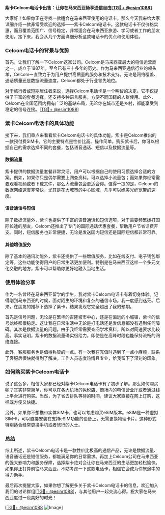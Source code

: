 **紫卡Celcom电话卡出售：让你在马来西亚畅享通信自由[[TG💪+ @esim1088](https://t.me/s/esim1088)]**

大家好！如果你正在寻找一款适合在马来西亚使用的电话卡，那么今天我来给大家详细介绍一款非常受欢迎的选择——紫卡Celcom电话卡。这款电话卡不仅价格实惠，而且覆盖范围广、信号稳定，非常适合在马来西亚旅游、学习或者工作的朋友使用。接下来，我会从几个方面详细分析这款电话卡的优点和使用体验。

### Celcom电话卡的背景与优势

首先，让我们了解一下Celcom这家公司。Celcom是马来西亚最大的电信运营商之一，成立于1987年，至今已有三十多年的历史。作为马来西亚通信行业的领头羊，Celcom一直致力于为用户提供高质量的服务和技术支持。无论是网络覆盖、通话质量还是数据流量速度，Celcom都处于行业领先地位。

对于旅行者或短期居住者来说，选择Celcom电话卡是一个明智的决定。它不仅提供了丰富的套餐选择，还支持多种语言服务，方便不同国籍的人群使用。此外，Celcom在全国范围内拥有广泛的基站布局，无论你在城市还是乡村，都能享受到稳定的信号连接。[[TG💪+ @esim1088](https://t.me/s/esim1088)]

### 紫卡Celcom电话卡的具体功能

接下来，我们重点来看看紫卡Celcom电话卡的具体功能。紫卡是Celcom推出的一款预付费SIM卡，它的主要特点是性价比高、操作简单。购买紫卡后，你可以根据自己的需求选择不同的套餐，包括语音通话、短信以及数据流量等。

#### 数据流量

紫卡提供的数据流量套餐非常灵活，用户可以根据自己的使用习惯选择合适的方案。例如，如果你只是偶尔需要上网查资料，可以选择小流量包；而如果你经常需要观看视频或者下载文件，那么大流量包会更适合你。值得一提的是，Celcom的数据网络速度非常快，尤其是在大城市的中心区域，几乎可以媲美光纤宽带的速度。

#### 语音通话与短信

除了数据流量外，紫卡也提供了丰富的语音通话和短信选项。对于需要频繁拨打国际长途的朋友，Celcom还推出了专门的国际通话优惠套餐，帮助用户节省话费开支。同时，短信服务也非常便捷，无论是发送国内短信还是国际短信都非常可靠。

#### 其他增值服务

除了基本的通讯功能外，紫卡还提供了一些增值服务，比如在线支付、电子钱包绑定等。这些功能使得用户的日常生活更加便利。特别是在马来西亚这样一个多元文化交融的地方，紫卡可以帮助你更好地融入当地生活。

### 使用体验分享

作为一名曾经在马来西亚留学的学生，我对紫卡Celcom电话卡有着切身体验。记得刚到马来西亚的时候，面对陌生的环境和复杂的通信市场，我一度感到迷茫。后来，在朋友的推荐下选择了紫卡，结果发现它完全超出了我的预期。

首先是信号问题，无论是在繁华的吉隆坡市中心，还是在偏远的小城镇，紫卡的信号始终都很稳定。这让我在日常生活中无论是打电话还是发信息都没有遇到任何障碍。其次是数据流量的问题，由于我经常需要查阅学术资料，所以对网速要求比较高。事实证明，紫卡的数据流量确实很给力，即使是在高峰时段也能保持流畅的网络连接。

此外，客服服务也是值得称赞的一点。有一次我在充值时遇到了一点小麻烦，联系了客服后很快就得到了解决。工作人员态度热情且专业，给我留下了深刻的印象。

### 如何购买紫卡Celcom电话卡

说了这么多，相信大家都已经对紫卡Celcom电话卡有了初步了解。那么如何购买呢？其实非常简单，你可以在各大机场的免税店、商场内的电信营业厅或者通过线上平台进行购买。当然，为了省去排队等待的时间，建议大家直接在网上订购，这样既方便又快捷。

另外，如果你不想携带实体SIM卡，也可以考虑购买eSIM版本。eSIM是一种虚拟SIM卡，可以直接安装在支持eSIM功能的设备上，无需更换物理卡片。这种形式特别适合经常更换手机或者旅行的人士。

### 总结

综上所述，紫卡Celcom电话卡是一款性价比极高的通信产品，无论是数据流量、语音通话还是短信服务，都能满足你的日常需求。再加上Celcom公司在马来西亚的强大影响力和服务保障，选择紫卡绝对会让你在马来西亚的生活更加轻松愉快。如果你正打算前往马来西亚，不妨考虑一下这款电话卡，相信它会成为你旅途中的得力助手。

最后再次提醒大家，如果你想了解更多关于紫卡Celcom电话卡的信息，欢迎加入我们的讨论群组[[TG💪+ @esim1088](https://t.me/s/esim1088)]，与其他用户一起交流心得。祝大家在马来西亚度过一段美好的时光！

[[TG💪+ @esim1088](https://t.me/s/esim1088) ![Image](https://i.postimg.cc/4NQfJmqS/Snipaste-2025-05-13-00-14-12.png)]
